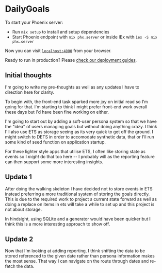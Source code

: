 # DailyGoals

To start your Phoenix server:

  * Run `mix setup` to install and setup dependencies
  * Start Phoenix endpoint with `mix phx.server` or inside IEx with `iex -S mix phx.server`

Now you can visit [`localhost:4000`](http://localhost:4000) from your browser.

Ready to run in production? Please [check our deployment guides](https://hexdocs.pm/phoenix/deployment.html).

## Initial thoughts

I'm going to write my pre-thoughts as well as any updates I have to direction here for clarity.

To begin with, the front-end task sparked more joy on initial read so I'm going for that. I'm starting to think I might prefer front-end work overall these days but I'd have been fine working on either.

I'm going to start out by adding a soft-user persona system so that we have the "idea" of users managing goals but without doing anything crazy. I think I'll also use ETS as storage seeing as its very quick to get off the ground. I might switch to DETS in order to accomodate synthetic data, that or I'll run some kind of seed function on application startup.

For these lighter style apps that utilise ETS, I often like storing state as events so I _might_ do that too here -- I probably will as the reporting feature can then support some more interesting insights.

## Update 1

After doing the walking skeleton I have decided not to store events in ETS instead preferring a more traditional system of storing the goals directly. This is due to the required work to project a current state forward as well as doing a replace on items in ets will take a while to set up and this project is not about storage.

In hindsight, using SQLite and a generator would have been quicker but I think this is a more interesting approach to show off.

## Update 2 

Now that I'm looking at adding reporting, I think shifting the data to be stored referenced to the given date rather than persona information makes the most sense. That way I can navigate on the route through dates and re-fetch the data.
